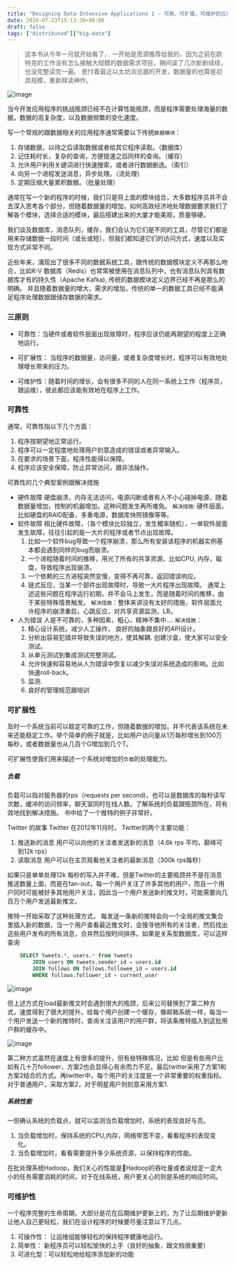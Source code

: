 ```yaml
---
title: "Designing Data-Intensive Applications 1 - 可靠，可扩展，可维护的应用程序"
date: 2018-07-23T15:13:30+08:00
draft: false
tags: ["distributed"]["big-data"]
---
```


> 这本书从今年一月就开始看了， 一开始是思源推荐给我的，因为之前在欧特克的工作没有怎么接触大规模的数据需求项目，期间读了几次断断续续，也没完整读完一遍。
思忖着最近以太坊浏览器的开发，数据量的也算是初具规模，重新拜读神作。


![image](https://user-images.githubusercontent.com/1768412/43063341-19ab49b8-8e8e-11e8-86d0-2150638bdeeb.png)

当今开发应用程序的挑战瓶颈已经不在计算性能瓶颈，而是程序需要处理海量的数据，数据的高复杂度，以及数据频繁的变化速度。

写一个常规的跟数据相关的应用程序通常需要以下传统`数据模块`：
1. 存储数据，以待之后读取数据或者给其它程序读取。（数据库）
2. 记住耗时长，复杂的查询，方便提速之后同样的查询。（缓存）
3. 允许用户利用关键词进行快速搜索，或者进行数据删选。（索引）
4. 向另一个进程发送消息，异步处理。（流处理）
5. 定期压缩大量累积数据。（批量处理）

通常在写一个新的程序的时候，我们只是将上面的模块组合，大多数程序员并不会去深入思考各个部分，但随着数据量的增加，如何高效经济地处理数据要求我们了解各个模块，选择合适的模块，最后搭建出来的大厦才能美观，质量够硬。

我们谈及数据库，消息队列，缓存，我们会认为它们是不同的工具，尽管它们都是用来存储数据一段时间（或长或短），但我们都知道它们的访问方式，速度以及实现方式非常不同。

近些年来，涌现出了很多不同的数据系统工具，跟传统的数据模块定义不再那么吻合，比如K-V 数据库（Redis）也常常被使用在消息队列中，也有消息队列具有数据库才有的持久性（Apache Kafka), 传统的数据模块定义边界已经不再是那么的明确。
并且随着数据量的增大，需求的增加，传统的单一的数据工具已经不能满足程序处理数据跟储存数据的需求。

### 三原则

* 可靠性：当硬件或者软件层面出现故障时，程序应该仍能再期望的程度上正确地运行。

* 可扩展性： 当程序的数据量，访问量，或者复杂度增长时，程序可以有效地处理增长带来的压力。

* 可维护性：随着时间的增长，会有很多不同的人在同一系统上工作（程序员，跟运维），彼此都应该能有效地在程序上工作。

### 可靠性

通常，可靠性指以下几个方面：

1. 程序按期望地正常运行。
2. 程序可以一定程度地处理用户刻意造成的错误或者异常输入。
3. 在要求的场景下面，程序性能得以保障。
4. 程序应该安全保障，防止异常访问，跟非法操作。

可靠性的几个典型案例跟解决措施

* 硬件故障
  硬盘崩溃，内存无法访问，电源闪断或者有人不小心碰掉电源，随着数据量增加，控制的机器增加，这种问题发生再所难免。
  `解决措施`: 硬件层面，比如硬盘的RAID配备，多重电源，数据库快照镜像等等。
* 软件故障
  相比硬件故障，（各个模块比较独立，发生概率随机），一单软件层面发生故障，往往引起的是一大片的程序或者节点出现故障。
  1. 比如一个软件bug导致一个程序崩溃，那么所有安装该程序的机器实例基本都会遇到同样的bug而崩溃。
  2. 一个进程随着时间的推移，用光了所有的共享资源，比如CPU, 内存，磁盘，导致程序出现崩溃。
  3. 一个依赖的三方进程突然变慢，变得不再可靠，返回错误响应。
  4. 链式反应，当某一个部件出现故障时，导致一大片程序出现故障。
  通常上述这些问题在程序运行初期，并不会马上发生，而是随着时间的推移，由于某些特殊情景触发。
  `解决措施`：整体来讲没有太好的措施，软件层面允许程序的崩溃重启，心跳反应，对共享资源监测，LB。
* 人为错误
  人是不可靠的，多种因素，粗心，精神不集中....
  `解决措施`：
   1. 精心设计系统，减少人工操作， 良好的抽象跟良好的API设计。
   2. 分析出容易犯错并导致失误的地方，使其解耦. 创建沙盒，使大家可以安全测试。
   3. 从单元测试到集成测试完整测试。
   4. 允许快速和容易地从人为错误中恢复以减少失误对系统造成的影响。比如快速roll-back。
   5. 监测.
   6. 良好的管理规范跟培训

### 可扩展性
及时一个系统当前可以稳定可靠的工作，但随着数据的增加，并不代表该系统在未来还能稳定工作。举个简单的例子就是，比如用户访问量从1万每秒增长到100万每秒，或者数据量也从几百个G增加到几个T。

可扩展性使我们用来描述一个系统对增加的`负载`的处理能力。

##### 负载
负载可以指对服务器的rps（requests per second)，也可以是数据库的每秒读写次数，缓冲的访问频率，聊天室同时在线人数。了解系统的负载跟瓶颈所在，将有效地找到解决措施。
书中给了一个推特的例子非常好。

Twitter 的故事
Twitter 在2012年11月时， Twitter的两个主要功能：
1. 推送新的消息
   用户可以向他的关注者发送新的消息（4.6k rps 平均，巅峰可到12k rps）
2. 读取消息
   用户可以在主页观看他关注者的最新消息（300k rps每秒）

如果只是单单处理12k 每秒的写入并不难，但是Twitter的主要瓶颈并不是在消息推送数量上面，而是在fan-out，每一个用户关注了许多其他的用户，而且一个用户同时可能被好多其他用户关注，因此当一个用户发送新的推文时，可能需要向几百万个用户发送最新推文。

推特一开始采取了这种处理方式，
每发送一条新的推特会向一个全局的推文集合里插入新的数据，当一个用户查看最近推文时，会搜寻他所有的关注者，然后找出这些用户发布的所有消息，合并然后按时间排序。如果是关系型数据库，可以这样查询

```sql
    SELECT tweets.*, users.* from tweets
        JOIN users ON tweets.sender_id = users.id
        JOIN follows ON follows.followee_id = users.id
        WHERE follows.follower_id = current_user
```
![image](https://user-images.githubusercontent.com/1768412/43077506-4096542e-8eba-11e8-83e6-2b9a725a84bd.png)

但上述方式在load最新推文时会遇到很大的瓶颈，后来公司替换到了第二种方式，速度得到了很大的提升。给每个用户创建一个缓存，像邮箱系统一样，每当一个用户发送一个新的推特时，查询关注该用户的用户群，将该条推特插入到这批用户群的缓存中。

![image](https://user-images.githubusercontent.com/1768412/43069477-c3e7d372-8e9f-11e8-8157-9ede8a3a7ffd.png)

第二种方式虽然在速度上有很多的提升，但有些特殊情况，比如
但是有些用户比如有几十万follower，方案2也会显得心有余而力不足。最后twitter采用了方案1和方案2结合的方式。再twitter中，每个用户的关注度是一个非常重要的权重指标。对于普通用户，采取方案2，对于明星用户则刻意采用方案1.

##### 系统性能
一但确认系统的负载点，就可以监测当负载增加时，系统的表现良好与否。
1. 当负载增加时，保持系统的CPU,内存，网络带宽不变，看看程序的表现变化。
2. 当负载增加时，看看需要提升多少系统资源，以保持程序的性能。

在批处理系统Hadoop，我们关心的性能是Hadoop的吞吐量或者说给定一定大小的任务需要消耗的时间，对于在线系统，用户更关心的则是系统的响应时间。

### 可维护性
一个程序完整的生命周期，大部分是花在后期维护更新上的，为了让后期维护更新让他人自己更轻松，我们在设计程序的时候要尽量注意以下几点。

1. 可操作性： 让运维组能够轻松的保持程序健康地运行。
2. 简单性： 新程序员可以轻松愉快的上手（良好的抽象，跟文档很重要）
3. 可进化型：可以轻松地给程序添加新的功能


